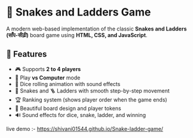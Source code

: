 # 🎲 Snakes and Ladders Game  

A modern web-based implementation of the classic **Snakes and Ladders (साँप-सीढ़ी)** board game using **HTML, CSS, and JavaScript**.  

## 🚀 Features  
- 🎮 Supports **2 to 4 players**  
- 🤖 Play **vs Computer** mode  
- 🎲 Dice rolling animation with sound effects  
- 🐍 Snakes and 🪜 Ladders with smooth step-by-step movement  
- 🏆 Ranking system (shows player order when the game ends)  
- 🎨 Beautiful board design and player tokens  
- 🔊 Sound effects for dice, snake, ladder, and winning  


live demo :- https://shivani01544.github.io/Snake-ladder-game/
